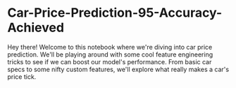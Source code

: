 # Car-Price-Prediction-95-Accuracy-Achieved
Hey there! Welcome to this notebook where we're diving into car price prediction. We'll be playing around with some cool feature engineering tricks to see if we can boost our model's performance. From basic car specs to some nifty custom features, we'll explore what really makes a car's price tick.
